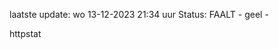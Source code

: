 laatste update: 
wo 13-12-2023 21:34   uur 
Status: FAALT - geel - 
<div class="service Y">httpstat</div>